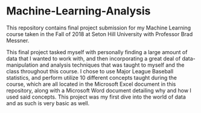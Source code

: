 # Machine-Learning-Analysis

This repository contains final project submission for my Machine Learning course taken in the Fall of 2018 at Seton Hill University with Professor Brad Messner.

This final project tasked myself with personally finding a large amount of data that I wanted to work with, and then incorporating a great deal of data-manipulation and analysis techniques that was taught to myself and the class throughout this course. I chose to use Major League Baseball statistics, and perform utilize 10 different concepts taught during the course, which are all located in the Microsoft Excel document in this repository, along with a Microsoft Word document detailing why and how I used said concepts. This project was my first dive into the world of data and as such is very basic as well. 
